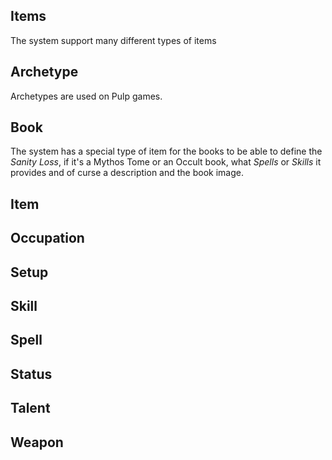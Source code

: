 Items
-----

The system support many different types of items

## Archetype 

Archetypes are used on Pulp games.
## Book

The system has a special type of item for the books to be able to define the _Sanity Loss_, if it's a Mythos Tome or an Occult book, what _Spells_ or _Skills_ it provides and of curse a description and the book image.
## Item 

## Occupation

## Setup 

## Skill 

## Spell

## Status

## Talent

## Weapon